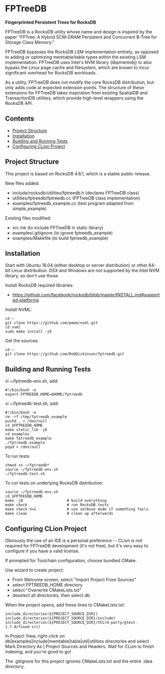 FPTreeDB
========

**Fingerprinted Persistent Trees for RocksDB**

FPTreeDB is a RocksDB utility whose name and design is inspired by the paper "FPTree: A Hybrid SCM-DRAM Persistent and Concurrent B-Tree for Storage Class Memory."

FPTreeDB bypasses the RocksDB LSM implementation entirely, as opposed to adding or optimizing memtable/table types within the existing LSM implementation. FPTreeDB uses Intel's NVM library (libpmemobj) to also bypass the Linux page cache and filesystem, which are known to incur significant overhead for RocksDB workloads.

As a utility, FPTreeDB does not modify the core RocksDB distribution, but only adds code at expected extension points. The structure of these extensions for FPTreeDB takes inspiration from existing SpatialDB and TransactionDB utilities, which provide high-level wrappers using the RocksDB API.

Contents
--------

<ul>
<li><a href="#project_structure">Project Structure</a></li>
<li><a href="#installation">Installation</a></li>
<li><a href="#building_and_running_tests">Building and Running Tests</a></li>
<li><a href="#configuring_clion_project">Configuring CLion Project</a></li>
</ul>

<a name="project_structure"/>

Project Structure
-----------------

This project is based on RocksDB 4.6.1, which is a stable public release.

New files added:

-	include/rocksdb/utilities/fptreedb.h (declares FPTreeDB class)
-	utilities/fptreedb/fptreedb.cc (FPTreeDB class implementation)
-	examples/fptreedb_example.cc (test program adapted from simple_example)

Existing files modified:

-	src.mk (to include FPTreeDB in static library)
-	examples/.gitignore (to ignore fptreedb_example)
-	examples/Makefile (to build fptreedb_example)

<a name="installation"/>

Installation
------------

Start with Ubuntu 16.04 (either desktop or server distribution) or other 64-bit Linux distribution. OSX and Windows are not supported by the Intel NVM library, so don't use those.

Install RocksDB required libraries:

-	https://github.com/facebook/rocksdb/blob/master/INSTALL.md#supported-platforms

Install NVML:

```
cd ~
git clone https://github.com/pmem/nvml.git
cd nvml
sudo make install -j8
```

Get the sources:

```
cd ~
git clone https://github.com/RobDickinson/fptreedb.git
```

<a name="building_and_running_tests"/>

Building and Running Tests
--------------------------

vi ~/fptreedb-env.sh, add:

```
#!/bin/bash -e
export FPTREEDB_HOME=$HOME/fptreedb
```

vi ~/fptreedb-test.sh, add:

```
#!/bin/bash -e
rm -rf /tmp/fptreedb_example
pushd . > /dev/null
cd $FPTREEDB_HOME
make static_lib -j8
cd examples
make fptreedb_example
./fptreedb_example
popd > /dev/null
```

To run tests:

```
chmod +x ~/fptreedb*
source ~/fptreedb-env.sh
~/fptreedb-test.sh
```

To run tests on underlying RocksDB distribution:

```
source ~/fptreedb-env.sh
cd $FPTREEDB_HOME
make -j8                    # build everything
make check                  # run RocksDB tests
make check V=1              # use verbose mode if something fails
make clean                  # clean up afterwards
```

<a name="configuring_clion_project"/>

Configuring CLion Project
-------------------------

Obviously the use of an IDE is a personal preference -- CLion is not required for FPTreeDB development (it's not free), but it's very easy to configure if you have a valid license.

If prompted for Toolchain configuration, choose bundled CMake.

Use wizard to create project:

-	From Welcome screen, select "Import Project From Sources"
-	select FPTREEDB_HOME directory
-	select "Overwrite CMakeLists.txt"
-	deselect all directories, then select db

When the project opens, add these lines to CMakeLists.txt:

```
include_directories(${PROJECT_SOURCE_DIR})
include_directories(${PROJECT_SOURCE_DIR}/include)
include_directories(${PROJECT_SOURCE_DIR}/third-party/gtest-1.7.0/fused-src)
```

In Project View, right-click on db|examples|include|memtable|table|util|utilities directories and select Mark Directory As | Project Sources and Headers. Wait for CLion to finish indexing, and you're good to go!

The .gitignore for this project ignores CMakeLists.txt and the entire .idea directory.
